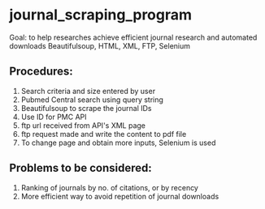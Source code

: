 # journal_scraping_program

Goal: to help researches achieve efficient journal research and automated downloads
Beautifulsoup, HTML, XML, FTP, Selenium

## Procedures:
1. Search criteria and size entered by user
2. Pubmed Central search using query string
3. Beautifulsoup to scrape the journal IDs
4. Use ID for PMC API
5. ftp url received from API's XML page
6. ftp request made and write the content to pdf file
7. To change page and obtain more inputs, Selenium is used

## Problems to be considered:
1. Ranking of journals by no. of citations, or by recency
2. More efficient way to avoid repetition of journal downloads
